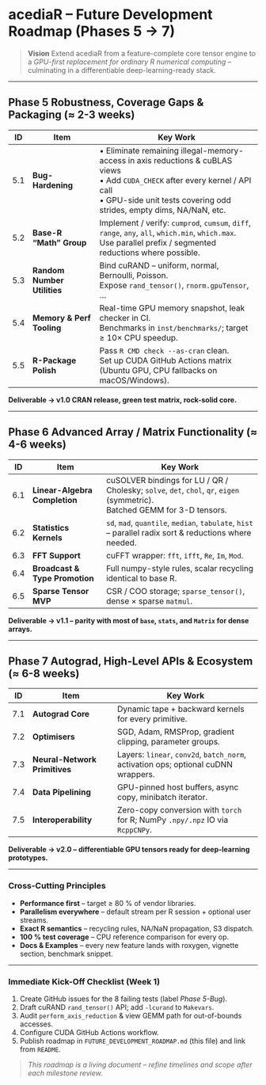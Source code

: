 # acediaR – Future Development Roadmap (Phases 5 → 7)

> **Vision**  Extend acediaR from a feature-complete core tensor engine to a *GPU-first replacement for ordinary R numerical computing* – culminating in a differentiable deep-learning-ready stack.

---
## Phase 5  Robustness, Coverage Gaps & Packaging (≈ 2-3 weeks)
| ID | Item | Key Work |
|----|------|-----------|
| 5.1 | **Bug-Hardening** | • Eliminate remaining illegal-memory-access in axis reductions & cuBLAS views  <br/>• Add `CUDA_CHECK` after every kernel / API call  <br/>• GPU-side unit tests covering odd strides, empty dims, NA/NaN, etc. |
| 5.2 | **Base-R “Math” Group** | Implement / verify: `cumprod`, `cumsum`, `diff`, `range`, `any`, `all`, `which.min`, `which.max`.<br/>Use parallel prefix / segmented reductions where possible. |
| 5.3 | **Random Number Utilities** | Bind cuRAND – uniform, normal, Bernoulli, Poisson.  <br/>Expose `rand_tensor()`, `rnorm.gpuTensor`, … |
| 5.4 | **Memory & Perf Tooling** | Real-time GPU memory snapshot, leak checker in CI.  <br/>Benchmarks in `inst/benchmarks/`; target ≥ 10× CPU speedup. |
| 5.5 | **R-Package Polish** | Pass `R CMD check --as-cran` clean.  <br/>Set up CUDA GitHub Actions matrix (Ubuntu GPU, CPU fallbacks on macOS/Windows). |

**Deliverable → v1.0 CRAN release, green test matrix, rock-solid core.**

---
## Phase 6  Advanced Array / Matrix Functionality (≈ 4-6 weeks)
| ID | Item | Key Work |
|----|------|-----------|
| 6.1 | **Linear-Algebra Completion** | cuSOLVER bindings for LU / QR / Cholesky; `solve`, `det`, `chol`, `qr`, `eigen` (symmetric).  <br/>Batched GEMM for 3-D tensors. |
| 6.2 | **Statistics Kernels** | `sd`, `mad`, `quantile`, `median`, `tabulate`, `hist` – parallel radix sort & reductions where needed. |
| 6.3 | **FFT Support** | cuFFT wrapper: `fft`, `ifft`, `Re`, `Im`, `Mod`. |
| 6.4 | **Broadcast & Type Promotion** | Full numpy-style rules, scalar recycling identical to base R. |
| 6.5 | **Sparse Tensor MVP** | CSR / COO storage; `sparse_tensor()`, dense × sparse `matmul`. |

**Deliverable → v1.1 – parity with most of `base`, `stats`, and `Matrix` for dense arrays.**

---
## Phase 7  Autograd, High-Level APIs & Ecosystem (≈ 6-8 weeks)
| ID | Item | Key Work |
|----|------|-----------|
| 7.1 | **Autograd Core** | Dynamic tape + backward kernels for every primitive. |
| 7.2 | **Optimisers** | SGD, Adam, RMSProp, gradient clipping, parameter groups. |
| 7.3 | **Neural-Network Primitives** | Layers: `linear`, `conv2d`, `batch_norm`, activation ops; optional cuDNN wrappers. |
| 7.4 | **Data Pipelining** | GPU-pinned host buffers, async copy, minibatch iterator. |
| 7.5 | **Interoperability** | Zero-copy conversion with `torch` for R; NumPy `.npy/.npz` IO via `RcppCNPy`. |

**Deliverable → v2.0 – differentiable GPU tensors ready for deep-learning prototypes.**

---
### Cross-Cutting Principles
* **Performance first** – target ≥ 80 % of vendor libraries.  
* **Parallelism everywhere** – default stream per R session + optional user streams.  
* **Exact R semantics** – recycling rules, NA/NaN propagation, S3 dispatch.  
* **100 % test coverage** – CPU reference comparison for every op.  
* **Docs & Examples** – every new feature lands with roxygen, vignette section, benchmark snippet.

---
### Immediate Kick-Off Checklist (Week 1)
1. Create GitHub issues for the 8 failing tests (label *Phase 5-Bug*).  
2. Draft cuRAND `rand_tensor()` API; add `-lcurand` to `Makevars`.  
3. Audit `perform_axis_reduction` & view GEMM path for out-of-bounds accesses.  
4. Configure CUDA GitHub Actions workflow.  
5. Publish roadmap in `FUTURE_DEVELOPMENT_ROADMAP.md` (this file) and link from `README`.  

> *This roadmap is a living document – refine timelines and scope after each milestone review.* 